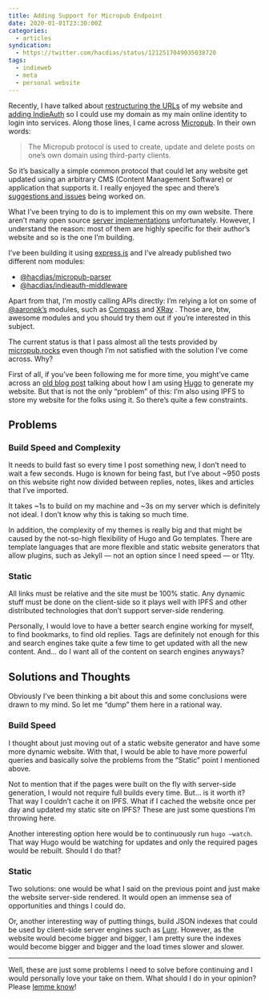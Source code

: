 ```yaml
---
title: Adding Support for Micropub Endpoint
date: 2020-01-01T23:30:00Z
categories:
  - articles
syndication:
  - https://twitter.com/hacdias/status/1212517049035038720
tags:
  - indieweb
  - meta
  - personal website
---
```


Recently, I have talked about [restructuring the URLs](/2019/12/28/url-structure) of my website and [adding IndieAuth](/2019/12/30/using-indieauth) so I could use my domain as my main  online identity to login into services. Along those lines, I came across [Micropub](https://www.w3.org/TR/micropub/). In their own words:

<!--more-->

> The Micropub protocol is used to create, update and delete posts on one’s own domain using third-party clients.   

So it’s basically a simple common protocol that could let any website get updated using an arbitrary CMS (Content Management Software) or application that supports it. I really enjoyed the spec and there’s [suggestions and issues](https://github.com/w3c/Micropub/issues) being worked on.

What I’ve been trying to do is to implement this on my own website. There aren’t  many open source [server implementations](https://indieweb.org/Micropub/Servers) unfortunately. However, I understand the reason: most of them are highly specific for their author’s website and so is the one I’m building.

I’ve been building it using [express.js](https://expressjs.com/) and I’ve already published two different nom modules:

* [@hacdias/micropub-parser](https://www.npmjs.com/package/@hacdias/micropub-parser)
* [@hacdias/indieauth-middleware](https://www.npmjs.com/package/@hacdias/indieauth-middleware)

Apart from that, I’m mostly calling APIs directly: I’m relying a lot on some of [@aaronpk’s](https://aaronparecki.com/) modules, such as [Compass](https://compass.p3k.io) and [XRay](https://xray.p3k.io/) . Those are, btw, awesome modules and you should try them out if you’re interested in this subject.

The current status is that I pass almost all the tests provided by [micropub.rocks](https://micropub.rocks) even though I’m not satisfied with the solution I’ve come across. Why?

First of all, if you’ve been following me for more time, you might’ve came across an [old blog post](/2015/08/12/farewell-wordpress-hello-hugo) talking about how I am using [Hugo](https://gohugo.io) to generate my website. But that is not the only “problem” of this: I’m also using IPFS to store my website for the folks using it. So there’s quite a few constraints.

## Problems
### Build Speed and Complexity
It needs to build fast so every time I post something new, I don’t need to wait a few seconds. Hugo is known for being fast, but I’ve about ~950 posts on this website right now divided between replies, notes, likes and articles that I’ve imported.

It takes ~1s to build on my machine and ~3s on my server which is definitely not ideal. I don’t know why this is taking so much time.

In addition, the complexity of my themes is really big and that might be caused by the not-so-high flexibility of Hugo and Go templates. There are template languages that are more flexible and static website generators that allow plugins, such as Jekyll — not an option since I need speed — or 11ty.

### Static
All links must be relative and the site must be 100% static. Any dynamic stuff must be done on the client-side so it plays well with IPFS and other distributed technologies that don’t support server-side rendering.

Personally, I would love to have a better search engine working for myself, to find bookmarks, to find old replies. Tags are definitely not enough for this and search engines take quite a few time to get updated with all the new content. And… do I want all of the content on search engines anyways?

## Solutions and Thoughts
Obviously I’ve been thinking a bit about this and some conclusions were drawn to my mind. So let me “dump” them here in a rational way.

### Build Speed
I thought about just moving out of a static website generator and have some more dynamic website. With that, I would be able to have more powerful queries and basically solve the problems from the “Static” point I mentioned above.

Not to mention that if the pages were built on the fly with server-side generation, I would not require full builds every time. But… is it worth it? That way I couldn’t cache it on IPFS. What if I cached the website once per day and updated my static site on IPFS? These are just some questions I’m throwing here.

Another interesting option here would be to continuously run `hugo —watch`. That way Hugo would be watching for updates and only the required pages would be rebuilt. Should I do that?

### Static
Two solutions: one would be what I said on the previous point and just make the website server-side rendered. It would open an immense sea of opportunities and things I could do.

Or, another interesting way of putting things, build JSON indexes that could be used by client-side server engines such as [Lunr](https://lunrjs.com/). However, as the website would become bigger and bigger, I am pretty sure the indexes would become bigger and bigger and the load times slower and slower.

- - - -

Well, these are just some problems I need to solve before continuing and I would personally love your take on them. What should I do in your opinion? Please [lemme know](https://twitter.com/hacdias/status/1212517049035038720)!
